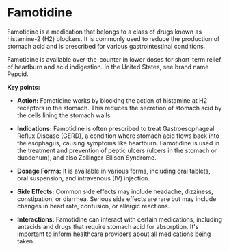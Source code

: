 # Famotidine

Famotidine is a medication that belongs to a class of drugs known as histamine-2 (H2) blockers. It is commonly used to reduce the production of stomach acid and is prescribed for various gastrointestinal conditions.

Famotidine is available over-the-counter in lower doses for short-term relief of heartburn and acid indigestion. In the United States, see brand name Pepcid.

**Key points:**

* **Action:** Famotidine works by blocking the action of histamine at H2 receptors in the stomach. This reduces the secretion of stomach acid by the cells lining the stomach walls.

* **Indications:** Famotidine is often prescribed to treat Gastroesophageal Reflux Disease (GERD), a condition where stomach acid flows back into the esophagus, causing symptoms like heartburn. Famotidine is used in the treatment and prevention of peptic ulcers (ulcers in the stomach or duodenum), and also Zollinger-Ellison Syndrome.

* **Dosage Forms:** It is available in various forms, including oral tablets, oral suspension, and intravenous (IV) injection.

* **Side Effects:** Common side effects may include headache, dizziness, constipation, or diarrhea. Serious side effects are rare but may include changes in heart rate, confusion, or allergic reactions.

* **Interactions:** Famotidine can interact with certain medications, including antacids and drugs that require stomach acid for absorption. It's important to inform healthcare providers about all medications being taken.
